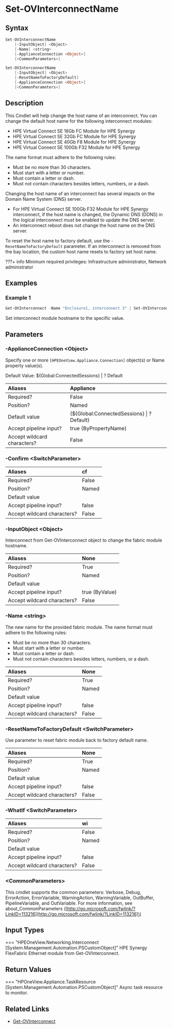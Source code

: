 ﻿---
description: Set HPE Synergy Virtual Connect SE module hostname.
---

# Set-OVInterconnectName

## Syntax

```powershell
Set-OVInterconnectName
    [-InputObject] <Object>
    [-Name] <string>
    [-ApplianceConnection <Object>]
    [<CommonParameters>]
```

```powershell
Set-OVInterconnectName
    [-InputObject] <Object>
    [-ResetNameToFactoryDefault]
    [-ApplianceConnection <Object>]
    [<CommonParameters>]
```

## Description

This Cmdlet will help change the host name of an interconnect. You can change the default host name for the following interconnect modules:

*  HPE Virtual Connect SE 16Gb FC Module for HPE Synergy
*  HPE Virtual Connect SE 32Gb FC Module for HPE Synergy
*  HPE Virtual Connect SE 40Gb F8 Module for HPE Synergy
*  HPE Virtual Connect SE 100Gb F32 Module for HPE Synergy

The name format must adhere to the following rules:

* Must be no more than 30 characters.
* Must start with a letter or number.
* Must contain a letter or dash.
* Must not contain characters besides letters, numbers, or a dash.

Changing the host name of an interconnect has several impacts on the Domain Name System (DNS) server.

*  For HPE Virtual Connect SE 100Gb F32 Module for HPE Synergy interconnect, if the host name is changed, the Dynamic DNS (DDNS) in the logical interconnect must be enabled to update the DNS server.
*  An interconnect reboot does not change the host name on the DNS server.

To reset the host name to factory default, use the `-ResetNameToFactoryDefault` parameter. If an interconnect is removed from the bay location, the custom host name resets to factory set host name.

???+ info
    Minimum required privileges:  Infrastructure administrator, Network administrator

## Examples

###  Example 1 

```powershell
Get-OVInterconnect -Name "Enclosure1, interconnect 3" | Set-OVInterconnectName -Name enc1-fm3-dc1

```

Set interconnect module hostname to the specific value.

## Parameters

### -ApplianceConnection &lt;Object&gt;

Specify one or more `[HPEOneView.Appliance.Connection]` object(s) or Name property value(s).

Default Value: ${Global:ConnectedSessions} | ? Default

| Aliases | Appliance |
| :--- | :--- |
| Required? | False |
| Position? | Named |
| Default value | (${Global:ConnectedSessions} &vert; ? Default) |
| Accept pipeline input? | true (ByPropertyName) |
| Accept wildcard characters? | False |

### -Confirm &lt;SwitchParameter&gt;



| Aliases | cf |
| :--- | :--- |
| Required? | False |
| Position? | Named |
| Default value |  |
| Accept pipeline input? | false |
| Accept wildcard characters? | False |

### -InputObject &lt;Object&gt;

Interconnect from Get-OVInterconnect object to change the fabric module hostname.

| Aliases | None |
| :--- | :--- |
| Required? | True |
| Position? | Named |
| Default value |  |
| Accept pipeline input? | true (ByValue) |
| Accept wildcard characters? | False |

### -Name &lt;string&gt;

The new name for the provided fabric module.  The name format must adhere to the following rules:

* Must be no more than 30 characters.
* Must start with a letter or number.
* Must contain a letter or dash.
* Must not contain characters besides letters, numbers, or a dash.

| Aliases | None |
| :--- | :--- |
| Required? | True |
| Position? | Named |
| Default value |  |
| Accept pipeline input? | false |
| Accept wildcard characters? | False |

### -ResetNameToFactoryDefault &lt;SwitchParameter&gt;

Use parameter to reset fabric module back to factory default name.

| Aliases | None |
| :--- | :--- |
| Required? | True |
| Position? | Named |
| Default value |  |
| Accept pipeline input? | false |
| Accept wildcard characters? | False |

### -WhatIf &lt;SwitchParameter&gt;



| Aliases | wi |
| :--- | :--- |
| Required? | False |
| Position? | Named |
| Default value |  |
| Accept pipeline input? | false |
| Accept wildcard characters? | False |

### &lt;CommonParameters&gt;

This cmdlet supports the common parameters: Verbose, Debug, ErrorAction, ErrorVariable, WarningAction, WarningVariable, OutBuffer, PipelineVariable, and OutVariable. For more information, see about\_CommonParameters \([http://go.microsoft.com/fwlink/?LinkID=113216](http://go.microsoft.com/fwlink/?LinkID=113216)\)

## Input Types

=== "HPEOneView.Networking.Interconnect [System.Management.Automation.PSCustomObject]"
    HPE Synergy FlexFabric Ethernet module from Get-OVInterconnect.
    

## Return Values

=== "HPOneView.Appliance.TaskResource [System.Management.Automation.PSCustomObject]"
    Async task resource to monitor.
    

## Related Links

* [Get-OVInterconnect](get-ovinterconnect.md)
